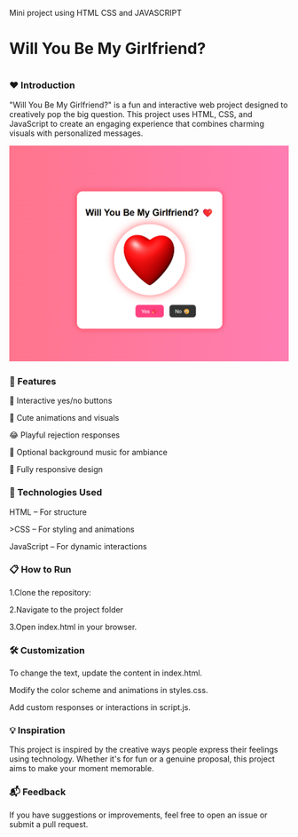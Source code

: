 Mini project
using HTML CSS and JAVASCRIPT

<h1>Will You Be My Girlfriend?<h1>
<h3>❤️ Introduction</h3>
<p>"Will You Be My Girlfriend?" is a fun and interactive web project designed to creatively pop the big question. This project uses HTML, CSS, and JavaScript to create an engaging experience that combines charming visuals with personalized messages.</p>
  
![image alt](https://github.com/Aadarshkumarsingh8084/CSS-files/blob/main/Screenshot%202025-03-18%20134529.png?raw=true)


<h3>🎯 Features</h3>
<p>💬 Interactive yes/no buttons</p>
<p>🥰 Cute animations and visuals</p>
<p>😂 Playful rejection responses</p>
<p>🎵 Optional background music for ambiance</p>
<p>🌈 Fully responsive design</p>

<h3>🚀 Technologies Used</h3>
<p>HTML – For structure</p>
<p>>CSS – For styling and animations</p>
<p>JavaScript – For dynamic interactions</p>

<h3>📋 How to Run</h3>
<p>1.Clone the repository:</p>
<p>2.Navigate to the project folder</p>
<p>3.Open index.html in your browser.</p>

<h3>🛠️ Customization</h3>
<p>To change the text, update the content in index.html.</p>
<p>Modify the color scheme and animations in styles.css.</p>
<p>Add custom responses or interactions in script.js.</p>

<h3>💡 Inspiration</h3>
<p>This project is inspired by the creative ways people express their feelings using technology. Whether it's for fun or a genuine proposal, this project aims to make your moment memorable.</p>

<h3>📬 Feedback</h3>
<p>If you have suggestions or improvements, feel free to open an issue or submit a pull request.</p>
